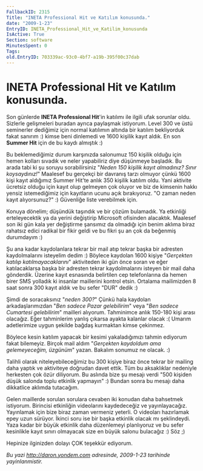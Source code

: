 ```yaml
---
FallbackID: 2315
Title: "INETA Professional Hit ve Katılım konusunda."
date: "2009-1-23"
EntryID: INETA_Professional_Hit_ve_Katilim_konusunda
IsActive: True
Section: software
MinutesSpent: 0
Tags: 
old.EntryID: 703339ac-93c0-4bf7-a19b-395f00c37dab
---
```

# INETA Professional Hit ve Katılım konusunda.
Son günlerde **INETA Professional Hit**'in katılımı ile ilgili ufak
sorunlar oldu. Sizlerle gelişmeleri buradan ayrıca paylaşmak istiyorum.
Level 300 ve üstü seminerler dediğimiz için normal katılımın altında bir
katılım bekliyorduk fakat sanırım :) kimse beni dinlemedi ve 1600
kişilik kayıt aldık. En son **Summer Hit** için de bu kaydı almıştık :)

Bu beklemediğimiz durum karşınızda salonumuz 150 kişilik olduğu için
hemen kolları sıvadık ve neler yapabiliriz diye düşünmeye başladık. Bu
arada tabi ki şu soruyu sorabilirsiniz "*Neden 150 kişilik kayıt
almadınız? Sınır koysaydınız!*" Maalesef bu gerçekçi bir davranış tarzı
olmuyor çünkü 1600 kişi kayıt aldığımız Summer Hit'te anlık 350 kişilik
katılım oldu. Yani aktivite ücretsiz olduğu için kayıt olup gelmeyen çok
oluyor ve biz de kimsenin hakkı yensiz istemediğimiz için kayıtların
ucunu açık bırakıyoruz. "O zaman neden kayıt alıyorsunuz?" :) Güvenliğe
liste verebilmek için.

Konuya dönelim; düşündük taşındık ve bir çözüm bulamadık. Ya etkinliği
erteleyecektik ya da yerini değiştirip Microsoft ofisinden alacaktık.
Maalesef son iki gün kala yer değiştirme şansımız da olmadığı için benim
aklıma biraz rahatsız edici radikal bir fikir geldi ve bu fikri şu an
çok da beğenmiş durumdayım :)

Şu ana kadar kaydolanlara tekrar bir mail atıp tekrar başka bir adresten
kaydolmalarını isteyelim dedim :) Böylece kaydolan 1600 kişiye
"*Gerçekten katılıp katılmayacaklarını*" aktiviteden iki gün önce soran
ve eğer katılacaklarsa başka bir adresten tekrar kaydolmalarını isteyen
bir mail daha gönderdik. Üzerine kayıt esnasında belirtilen cep
telefonlarına da hemen birer SMS yolladık ki insanlar maillerini kontrol
etsin. Ortalama mailimizden 8 saat sonra 300 kayıt aldık ve bu sefer
"DUR" dedik :)

Şimdi de soracaksınız "*neden 300?*" Çünkü hala kaydolan
arkadaşlarımızdan "*Ben sadece Pazar gelebilirim*" veya "*Ben sadece
Cumartesi gelebilirim*" mailleri alıyorum. Tahminimce anlık 150-180 kişi
arası olacağız. Eğer tahminlerim yanlış çıkarsa ayakta kalanlar olacak
:( Umarım adetlerimize uygun şekilde bağdaş kurmaktan kimse çekinmez.

Böylece kesin katılım yapacak bir kesimi yakaladığımızı tahmin ediyorum
fakat bilemeyiz. Birçok mail aldım "*Gerçekten kaydoldum ama
gelemeyeceğim, üzgünüm*" yazan. Bakalım sonumuz ne olacak. :)

Talihli olarak niteleyebileceğimiz bu 300 kişiye biraz önce tekrar bir
mailing daha yaptık ve aktiviteye doğrudan davet ettik. Tüm bu
aksaklıklar nedeniyle herkesten çok özür diliyorum. Bu aslında bize şu
mesajı verdi "500 kişiden düşük salonda toplu etkinlik yapmayın" :)
Bundan sonra bu mesajı daha dikkatlice aklımda tutacağım.

Gelen maillerde sorulan sorulara cevaben iki konudan daha bahsetmek
istiyorum. Birincisi etkinliğin videolarını kaydedeceğiz ve
yayınlayacağız. Yayınlamak için bize biraz zaman vermeniz yeterli. O
videoları hazırlamak epey uzun sürüyor. İkinci soru ise bir başka
etkinlik olacak mı şeklindeydi. Yaza kadar bir büyük etkinlik daha
düzenlemeyi planlıyoruz ve bu sefer kesinlikle kayıt sınırı olmayacak
size en büyük salonu bulacağız :) Söz ;)

Hepinize ilginizden dolayı ÇOK teşekkür ediyorum.



*Bu yazi http://daron.yondem.com adresinde, 2009-1-23 tarihinde yayinlanmistir.*
